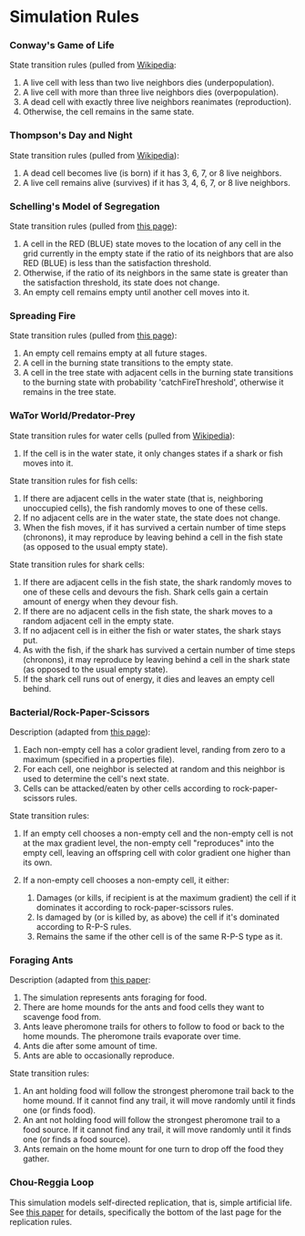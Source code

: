 # Simulation Rules

### Conway's Game of Life
State transition rules (pulled from [Wikipedia](https://en.wikipedia.org/wiki/Conway%27s_Game_of_Life):
 1. A live cell with less than two live neighbors dies (underpopulation).
 2. A live cell with more than three live neighbors dies (overpopulation).
 3. A dead cell with exactly three live neighbors reanimates (reproduction).
 4. Otherwise, the cell remains in the same state.
 
### Thompson's Day and Night 
State transition rules (pulled from [Wikipedia](https://en.wikipedia.org/wiki/Day_and_Night_(cellular_automaton))): 
 1. A dead cell becomes live (is born) if it has 3, 6, 7, or 8 live neighbors.
 2. A live cell remains alive (survives) if it has 3, 4, 6, 7, or 8 live neighbors.

### Schelling's Model of Segregation
State transition rules (pulled from [this page](http://nifty.stanford.edu/2014/mccown-schelling-model-segregation/)):
 1. A cell in the RED (BLUE) state moves to the location of any cell in the grid currently in the empty state if the ratio of its neighbors that are also RED (BLUE) is less than the satisfaction threshold.
 2. Otherwise, if the ratio of its neighbors in the same state is greater than the satisfaction threshold, its state does not change.
 3. An empty cell remains empty until another cell moves into it. 

### Spreading Fire
State transition rules (pulled from [this page](http://nifty.stanford.edu/2007/shiflet-fire/)):
 1. An empty cell remains empty at all future stages.
 2. A cell in the burning state transitions to the empty state.
 3. A cell in the tree state with adjacent cells in the burning state transitions to the burning state with probability 'catchFireThreshold', otherwise it remains in the tree state.
 
### WaTor World/Predator-Prey
State transition rules for water cells (pulled from [Wikipedia](https://en.wikipedia.org/wiki/Wa-Tor)):
 1. If the cell is in the water state, it only changes states if a shark or fish moves into it.

State transition rules for fish cells:
 1. If there are adjacent cells in the water state (that is, neighboring unoccupied cells), the fish randomly moves to one of these cells.
 2. If no adjacent cells are in the water state, the state does not change.
 3. When the fish moves, if it has survived a certain number of time steps (chronons), it may reproduce by leaving behind a cell in the fish state (as opposed to the usual empty state).

State transition rules for shark cells:
 1. If there are adjacent cells in the fish state, the shark randomly moves to one of these cells and devours the fish. Shark cells gain a certain amount of energy when they devour fish.
 2. If there are no adjacent cells in the fish state, the shark moves to a random adjacent cell in the empty state.
 3. If no adjacent cell is in either the fish or water states, the shark stays put.
 4. As with the fish, if the shark has survived a certain number of time steps (chronons), it may reproduce by leaving behind a cell in the shark state (as opposed to the usual empty state).
 5. If the shark cell runs out of energy, it dies and leaves an empty cell behind.
 
### Bacterial/Rock-Paper-Scissors
Description (adapted from [this page](https://www.gamedev.net/blogs/entry/2249737-another-cellular-automaton-video/)): 
 1. Each non-empty cell has a color gradient level, randing from zero to a maximum (specified in a properties file).
 2. For each cell, one neighbor is selected at random and this neighbor is used to determine the cell's next state.
 3. Cells can be attacked/eaten by other cells according to rock-paper-scissors rules.

State transition rules: 
 1. If an empty cell chooses a non-empty cell and the non-empty cell is not at the max gradient level, the non-empty cell "reproduces" into the empty cell, leaving an offspring cell with color gradient one higher than its own.
 2. If a non-empty cell chooses a non-empty cell, it either:
   
    1. Damages (or kills, if recipient is at the maximum gradient) the cell if it dominates it according to rock-paper-scissors rules.
    2. Is damaged by (or is killed by, as above) the cell if it's dominated according to R-P-S rules. 
    3. Remains the same if the other cell is of the same R-P-S type as it. 
    
### Foraging Ants 
Description (adapted from [this paper](http://cs.gmu.edu/~eclab/projects/mason/publications/alife04ant.pdf):
 1. The simulation represents ants foraging for food.
 2. There are home mounds for the ants and food cells they want to scavenge food from. 
 3. Ants leave pheromone trails for others to follow to food or back to the home mounds. The pheromone trails evaporate over time. 
 4. Ants die after some amount of time. 
 5. Ants are able to occasionally reproduce. 

State transition rules: 
 1. An ant holding food will follow the strongest pheromone trail back to the home mound. If it cannot find any trail, it will move randomly until it finds one (or finds food). 
 2. An ant not holding food will follow the strongest pheromone trail to a food source. If it cannot find any trail, it will move randomly until it finds one (or finds a food source).
 3. Ants remain on the home mount for one turn to drop off the food they gather. 
 
### Chou-Reggia Loop 
This simulation models self-directed replication, that is, simple artificial life. See [this paper](https://www.researchgate.net/profile/Yun_Peng7/publication/266350459_Simple_Systems_Exhibiting_Self-Directed_Replication/links/550ae8300cf285564096306a/Simple-Systems-Exhibiting-Self-Directed-Replication.pdf?origin=publication_list) for details, specifically the bottom of the last page for the replication rules.
